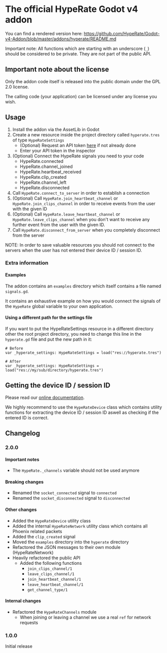 # The official HypeRate Godot v4 addon

You can find a rendered version here: https://github.com/HypeRate/Godot-v4-Addon/blob/master/addons/hyperate/README.md

Important note: All functions which are starting with an underscore (`_`) should be considered to be private. They are not part of the public API.

## Important note about the license

Only the addon code itself is released into the public domain under the GPL 2.0 license.

The calling code (your application) can be licensed under any license you wish.

## Usage

1. Install the addon via the AssetLib in Godot
2. Create a new resource inside the project directory called `hyperate.tres` of type `HypeRateSettings`
    - (Optional) Request an API token [here](https://www.hyperate.io/api) if not already done
    - Enter your API token in the inspector
3. (Optional) Connect the HypeRate signals you need to your code
    - HypeRate.connected
    - HypeRate.channel_joined
    - HypeRate.heartbeat_received
    - HypeRate.clip_created
    - HypeRate.channel_left
    - HypeRate.disconnected
4. Call `HypeRate.connect_to_server` in order to establish a connection
5. (Optional) Call `HypeRate.join_heartbeat_channel` or `HypeRate.join_clips_channel` in order to receive events from the user with the given ID
6. (Optional) Call `HypeRate.leave_heartbeat_channel` or `HypeRate.leave_clips_channel` when you don't want to receive any further event from the user with the given ID.
7. Call `HypeRate.disconnect_from_server` when you completely disconnect from the server

NOTE: In order to save valuable resources you should not connect to the servers when the user has not entered their device ID / session ID.

### Extra information

#### Examples

The addon contains an `examples` directory which itself contains a file named `signals.gd`.

It contains an exhaustive example on how you would connect the signals of the `HypeRate` global variable to your own application.

#### Using a different path for the settings file

If you want to put the HypeRateSettings resource in a different directory other the root project directory, you need to change this line in the `hyperate.gd` file and put the new path in it:

```gdscript
# Before
var _hyperate_settings: HypeRateSettings = load("res://hyperate.tres")

# After
var _hyperate_settings: HypeRateSettings = load("res://my/sub/directory/hyperate.tres")
```

## Getting the device ID / session ID

Please read our [online documentation](https://github.com/HypeRate/DevDocs/blob/main/Device%20ID.md).

We highly recommend to use the `HypeRateDevice` class which contains utility functions for extracting the device ID / session ID aswell as checking if the entered ID is correct.

## Changelog

### 2.0.0

#### Important notes

-   The `HypeRate._channels` variable should not be used anymore

#### Breaking changes

-   Renamed the `socket_connected` signal to `connected`
-   Renamed the `socket_disconnected` signal to `disconnected`

#### Other changes

-   Added the `HypeRateDevice` utility class
-   Added the internal `HypeRateNetwork` utility class which contains all Phoenix related packets
-   Added the `clip_created` signal
-   Moved the `examples` directory into the `hyperate` directory
-   Refactored the JSON messages to their own module (HypeRateNetwork)
-   Heavily refactored the public API
    -   Added the following functions
        -   `join_clips_channel/1`
        -   `leave_clips_channel/1`
        -   `join_heartbeat_channel/1`
        -   `leave_heartbeat_channel/1`
        -   `get_channel_type/1`

#### Internal changes

-   Refactored the `HypeRateChannels` module
    -   When joining or leaving a channel we use a real `ref` for network requests

### 1.0.0

Initial release
